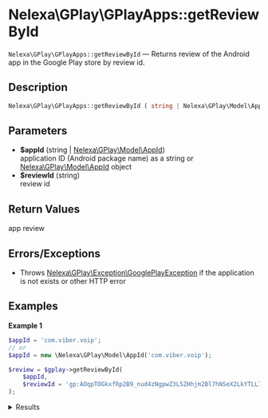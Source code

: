 # Nelexa\GPlay\GPlayApps::getReviewById
`Nelexa\GPlay\GPlayApps::getReviewById` — Returns review of the Android app in the Google Play store by review id.

## Description
```php
Nelexa\GPlay\GPlayApps::getReviewById ( string | Nelexa\GPlay\Model\AppId $appId , string $reviewId ) : Nelexa\GPlay\Model\Review
```

## Parameters
* **$appId** (string | [Nelexa\GPlay\Model\AppId](../AppId/README.md))  
application ID (Android package name) as a string or [Nelexa\GPlay\Model\AppId](../AppId/README.md) object
* **$reviewId** (string)  
review id

## Return Values
app review


## Errors/Exceptions
* Throws [Nelexa\GPlay\Exception\GooglePlayException](../GooglePlayException/README.md) if the application is not exists or other HTTP error
## Examples
**Example 1**
```php
$appId = 'com.viber.voip';
// or
$appId = new \Nelexa\GPlay\Model\AppId('com.viber.voip');

$review = $gplay->getReviewById(
    $appId,
    $reviewId = 'gp:AOqpTOGkxfRp2B9_nud4zNgpwZ3L5ZHhjm2Bl7hNSeX2LkYTLL7rhkrNmnPPvtecH8Sg5mpWlU2_569ktUzNRjY'
);
```
<details>
  <summary>Results</summary>

```php
class Nelexa\GPlay\Model\Review {
  -getId(): string: "gp:AOqpTOGkxfRp2B9_nud4zNgpwZ3L5ZHhjm2Bl7hNSeX2LkYTLL7rhkrNmnPPvtecH8Sg5mpWlU2_569ktUzNRjY"
  -getUrl(): string: "https://play.google.com/store/apps/details?id=com.viber.voip&reviewId=gp%3AAOqpTOGkxfRp2B9_nud4zNgpwZ3L5ZHhjm2Bl7hNSeX2LkYTLL7rhkrNmnPPvtecH8Sg5mpWlU2…"
  -getUserName(): string: "rih"
  -getText(): string: "images are not saved on gallery even though it is in automatic download mode. fix this problem fast."
  -getAvatar(): Nelexa\GPlay\Model\GoogleImage: {
    -getUrl(): string: "https://lh3.googleusercontent.com/-7fis3zoKasI/AAAAAAAAAAI/AAAAAAAAAAA/ACHi3rcxiuziW9IC_qbC3i_TPbxOkpmx5A/s64/"
    -getOriginalSizeUrl(): string: "https://lh3.googleusercontent.com/-7fis3zoKasI/AAAAAAAAAAI/AAAAAAAAAAA/ACHi3rcxiuziW9IC_qbC3i_TPbxOkpmx5A/s0/"
    -getBinaryImageContent(): string: …
    -__toString(): string: "https://lh3.googleusercontent.com/-7fis3zoKasI/AAAAAAAAAAI/AAAAAAAAAAA/ACHi3rcxiuziW9IC_qbC3i_TPbxOkpmx5A/s64/"
  }
  -getDate(): ?DateTimeInterface: @1581236842 {
    date: 2020-02-09T08:27:22+00:00
  }
  -getScore(): int: 1
  -getCountLikes(): int: 2
  -getReply(): ?Nelexa\GPlay\Model\ReplyReview: {
    -getDate(): DateTimeInterface: @1581348449 {
      date: 2020-02-10T15:27:29+00:00
    }
    -getText(): string: """
      Hello, \n
      Thank you for letting us know, please also provide our support team this information allowing us to investigate it and assist you as soon as p…
      """
    -asArray(): array: …
    -jsonSerialize(): mixed: …
  }
  -asArray(): array: …
  -jsonSerialize(): mixed: …
}
```

</details>

